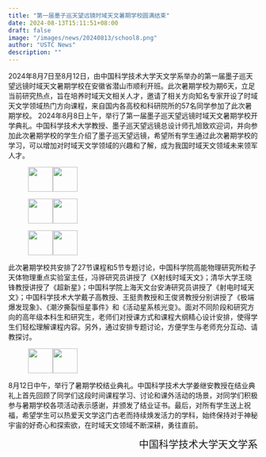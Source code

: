```yaml
---
title: "第一届墨子巡天望远镜时域天文暑期学校圆满结束"
date: 2024-08-13T15:11:51+08:00
draft: false
image: "/images/news/20240813/school8.png"
author: "USTC News"
description: ""
---
```


2024年8月7日至8月12日，由中国科学技术大学天文学系举办的第一届墨子巡天望远镜时域天文暑期学校在安徽省潜山市顺利开班。此次暑期学校为期6天，立足当前研究热点，旨在培养时域天文相关人才，邀请了相关方向知名专家开设了时域天文学领域热门方向课程，来自国内各高校和科研院所的57名同学参加了此次暑期学校。
2024年8月8日上午，举行了第一届墨子巡天望远镜时域天文暑期学校开学典礼。中国科学技术大学教授、墨子巡天望远镜总设计师孔旭致欢迎词，并向参加此次暑期学校的学生介绍了墨子巡天望远镜，希望所有学生通过此次暑期学校的学习，可以增加对时域天文学领域的兴趣和了解，成为我国时域天文领域未来领军人才。

<figure>
<img src="/images/news/20240813/school1.png" width = "50" height = "50"/><img src="/images/news/20240813/school2.png" width = "50" height = "50"/>
<figcaption></figcaption>
</figure>

<figure>
<img src="/images/news/20240813/school3.png" width = "50" height = "50"/><img src="/images/news/20240813/school4.png" width = "50" height = "50"/>
<figcaption></figcaption>
</figure>

<figure>
<img src="/images/news/20240813/school5.png" width = "50" height = "50"/><img src="/images/news/20240813/school7.png" width = "50" height = "50"/>
<figcaption></figcaption>
</figure>

此次暑期学校共安排了27节课程和5节专题讨论，中国科学院高能物理研究所粒子天体物理重点实验室主任，冯骅研究员讲授了《X射线时域天文》；清华大学王晓锋教授讲授了《超新星》；中国科学院上海天文台安涛研究员讲授了《射电时域天文》；中国科学技术大学戴子高教授、王挺贵教授和王俊贤教授分别讲授了《极端爆发现象》、《潮汐撕裂恒星事件》和《活动星系核光变》。面对不同阶段和研究方向的高年级本科生和研究生，老师们对授课方式和课程大纲精心设计安排，使得学生们轻松理解课程内容。另外，通过安排专题讨论，方便学生与老师充分互动、请教探讨。

<figure>
<img src="/images/news/20240813/school8.png" width = "50" height = "50"/><img src="/images/news/20240813/school9.png" width = "50" height = "50"/>
<figcaption></figcaption>
</figure>


8月12日中午，举行了暑期学校结业典礼。中国科学技术大学姜继安教授在结业典礼上首先回顾了同学们这段时间课程学习、讨论和课外活动的场景，对同学们积极参与暑期学校各项活动表示感谢，并颁发了结业证书。最后，对所有学生送上祝福，希望学生可以热爱天文学这门古老而持续焕发活力的学科，始终保持对于神秘宇宙的好奇心和探索欲，在时域天文领域不断深耕，勇往直前。

<div style="text-align: right; font-size: 20px;">中国科学技术大学天文学系</div>

